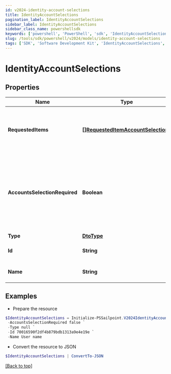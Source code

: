 ```yaml
---
id: v2024-identity-account-selections
title: IdentityAccountSelections
pagination_label: IdentityAccountSelections
sidebar_label: IdentityAccountSelections
sidebar_class_name: powershellsdk
keywords: ['powershell', 'PowerShell', 'sdk', 'IdentityAccountSelections', 'V2024IdentityAccountSelections'] 
slug: /tools/sdk/powershell/v2024/models/identity-account-selections
tags: ['SDK', 'Software Development Kit', 'IdentityAccountSelections', 'V2024IdentityAccountSelections']
---
```



# IdentityAccountSelections

## Properties

Name | Type | Description | Notes
------------ | ------------- | ------------- | -------------
**RequestedItems** | [**[]RequestedItemAccountSelections**](requested-item-account-selections) | Available account selections for the identity, per requested item | [optional] 
**AccountsSelectionRequired** | **Boolean** | A boolean indicating whether any account selections will be required for the user to raise an access request | [optional] [default to $false]
**Type** | [**DtoType**](dto-type) |  | [optional] 
**Id** | **String** | The identity id for the user | [optional] 
**Name** | **String** | The name of the identity | [optional] 

## Examples

- Prepare the resource
```powershell
$IdentityAccountSelections = Initialize-PSSailpoint.V2024IdentityAccountSelections  -RequestedItems null `
 -AccountsSelectionRequired false `
 -Type null `
 -Id 70016590f2df4b879bdb1313a9e4e19e `
 -Name User name
```

- Convert the resource to JSON
```powershell
$IdentityAccountSelections | ConvertTo-JSON
```


[[Back to top]](#) 

